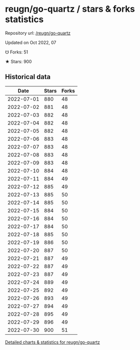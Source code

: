 # reugn/go-quartz / stars & forks statistics

Repository url: [/reugn/go-quartz](https://github.com/reugn/go-quartz)

Updated on Oct 2022, 07

☋ Forks: 51

★ Stars: 900

## Historical data
| Date | Stars | Forks |
|------|-------|-------|
| 2022-07-01 | 880 | 48 | 
| 2022-07-02 | 881 | 48 | 
| 2022-07-03 | 882 | 48 | 
| 2022-07-04 | 882 | 48 | 
| 2022-07-05 | 882 | 48 | 
| 2022-07-06 | 883 | 48 | 
| 2022-07-07 | 883 | 48 | 
| 2022-07-08 | 883 | 48 | 
| 2022-07-09 | 883 | 48 | 
| 2022-07-10 | 884 | 48 | 
| 2022-07-11 | 884 | 49 | 
| 2022-07-12 | 885 | 49 | 
| 2022-07-13 | 885 | 50 | 
| 2022-07-14 | 885 | 50 | 
| 2022-07-15 | 884 | 50 | 
| 2022-07-16 | 884 | 50 | 
| 2022-07-17 | 884 | 50 | 
| 2022-07-18 | 885 | 50 | 
| 2022-07-19 | 886 | 50 | 
| 2022-07-20 | 887 | 50 | 
| 2022-07-21 | 887 | 49 | 
| 2022-07-22 | 887 | 49 | 
| 2022-07-23 | 887 | 49 | 
| 2022-07-24 | 889 | 49 | 
| 2022-07-25 | 892 | 49 | 
| 2022-07-26 | 893 | 49 | 
| 2022-07-27 | 894 | 49 | 
| 2022-07-28 | 895 | 49 | 
| 2022-07-29 | 896 | 49 | 
| 2022-07-30 | 900 | 51 | 


[Detailed charts & statistics for reugn/go-quartz](https://reviewgithub.com/rep/reugn/go-quartz)
